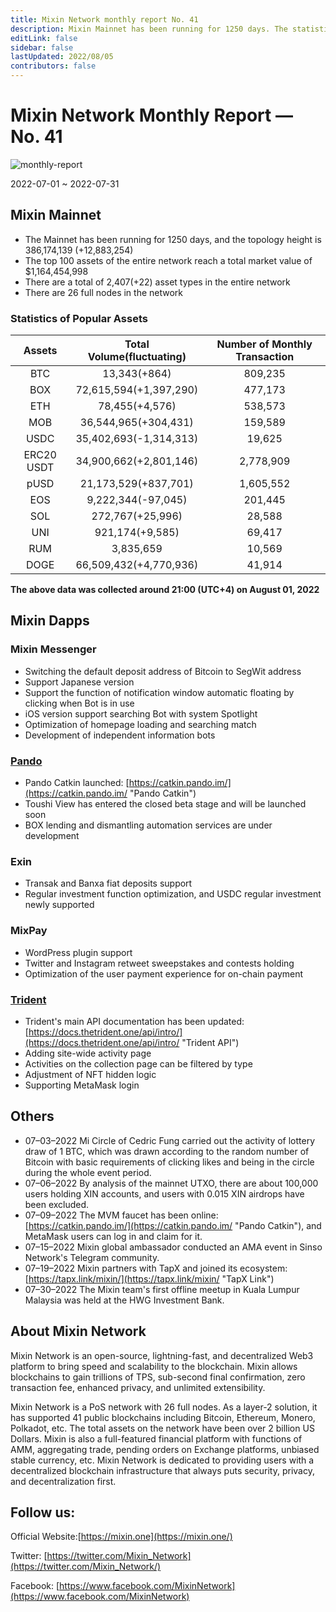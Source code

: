 ```yaml
---
title: Mixin Network monthly report No. 41
description: Mixin Mainnet has been running for 1250 days. The statistics of popular assets are listed. Ecosystem development, with Pando, exin, Mixpay, Trident and other events and partnerships.
editLink: false
sidebar: false
lastUpdated: 2022/08/05
contributors: false
---
```

# Mixin Network Monthly Report — No. 41

![monthly-report](./monthly-41.jpeg)

2022-07-01 ~ 2022-07-31

## Mixin Mainnet

- The Mainnet has been running for 1250 days, and the topology height is 386,174,139 (+12,883,254)
- The top 100 assets of the entire network reach a total market value of $1,164,454,998
- There are a total of 2,407(+22) asset types in the entire network
- There are 26 full nodes in the network

### Statistics of Popular Assets

| Assets     | Total Volume(fluctuating) | Number of Monthly Transaction |
|:----------:|:-------------------------:|:-----------------------------:|
| BTC        | 13,343(+864)              | 809,235                       |
| BOX        | 72,615,594(+1,397,290)    | 477,173                       |
| ETH        | 78,455(+4,576)            | 538,573                       |
| MOB        | 36,544,965(+304,431)      | 159,589                       |
| USDC       | 35,402,693(-1,314,313)    | 19,625                        |
| ERC20 USDT | 34,900,662(+2,801,146)    | 2,778,909                     |
| pUSD       | 21,173,529(+837,701)      | 1,605,552                     |
| EOS        | 9,222,344(-97,045)        | 201,445                       |
| SOL        | 272,767(+25,996)          | 28,588                        |
| UNI        | 921,174(+9,585)           | 69,417                        |
| RUM        | 3,835,659                 | 10,569                        |
| DOGE       | 66,509,432(+4,770,936)    | 41,914                        |

  **The above data was collected around 21:00 (UTC+4) on August 01, 2022**

## Mixin Dapps

### Mixin Messenger

- Switching the default deposit address of Bitcoin to SegWit address
- Support Japanese version
- Support the function of notification window automatic floating by clicking when Bot is in use
- iOS version support searching Bot with system Spotlight
- Optimization of homepage loading and searching match
- Development of independent information bots

### [Pando](https://pando.im/)

- Pando Catkin launched: [https://catkin.pando.im/](https://catkin.pando.im/ "Pando Catkin")
- Toushi View has entered the closed beta stage and will be launched soon
- BOX lending and dismantling automation services are under development

### Exin

- Transak and Banxa fiat deposits support
- Regular investment function optimization, and USDC regular investment newly supported

### MixPay

- WordPress plugin support
- Twitter and Instagram retweet sweepstakes and contests holding
- Optimization of the user payment experience for on-chain payment

### [Trident](https://thetrident.one)

- Trident's main API documentation has been updated: [https://docs.thetrident.one/api/intro/](https://docs.thetrident.one/api/intro/ "Trident API")
- Adding site-wide activity page
- Activities on the collection page can be filtered by type
- Adjustment of NFT hidden logic
- Supporting MetaMask login

## Others

- 07–03–2022
  Mi Circle of Cedric Fung carried out the activity of lottery draw of 1 BTC, which was drawn according to the random number of Bitcoin with basic requirements of clicking likes and being in the circle during the whole event period.
- 07–06–2022
  By analysis of the mainnet UTXO, there are about 100,000 users holding XIN accounts, and users with 0.015 XIN airdrops have been excluded.
- 07–09–2022
  The MVM faucet has been online: [https://catkin.pando.im/](https://catkin.pando.im/ "Pando Catkin"), and MetaMask users can log in and claim for it.
- 07–15–2022
  Mixin global ambassador conducted an AMA event in Sinso Network's Telegram community.
- 07–19–2022
  Mixin partners with TapX and joined its ecosystem: [https://tapx.link/mixin/](https://tapx.link/mixin/ "TapX Link")
- 07–30–2022
  The Mixin team's first offline meetup in Kuala Lumpur Malaysia was held at the HWG Investment Bank.
  
## About Mixin Network

Mixin Network is an open-source, lightning-fast, and decentralized Web3 platform to bring speed and scalability to the blockchain. Mixin allows blockchains to gain trillions of TPS, sub-second final confirmation, zero transaction fee, enhanced privacy, and unlimited extensibility.

Mixin Network is a PoS network with 26 full nodes. As a layer-2 solution, it has supported 41 public blockchains including Bitcoin, Ethereum, Monero, Polkadot, etc. The total assets on the network have been over 2 billion US Dollars. Mixin is also a full-featured financial platform with functions of AMM, aggregating trade, pending orders on Exchange platforms, unbiased stable currency, etc. Mixin Network is dedicated to providing users with a decentralized blockchain infrastructure that always puts security, privacy, and decentralization first.

## Follow us:

Official Website:[https://mixin.one](https://mixin.one/)

Twitter: [https://twitter.com/Mixin_Network](https://twitter.com/Mixin_Network/)

Facebook: [https://www.facebook.com/MixinNetwork](https://www.facebook.com/MixinNetwork)
